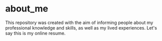 # about_me
This repository was created with the aim of informing people about my professional knowledge and skills, as well as my lived experiences. Let's say this is my online resume.
